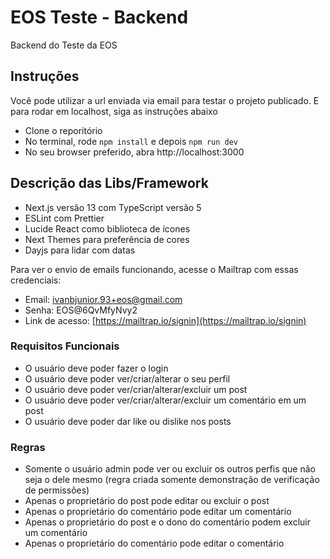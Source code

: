 # EOS Teste - Backend

Backend do Teste da EOS

## Instruções

Você pode utilizar a url enviada via email para testar o projeto publicado. E para rodar em localhost, siga as instruções abaixo

- Clone o reporitório
- No terminal, rode ``npm install`` e depois ``npm run dev``
- No seu browser preferido, abra http://localhost:3000

## Descrição das Libs/Framework
- Next.js versão 13 com TypeScript versão 5
- ESLint com Prettier
- Lucide React como biblioteca de ícones
- Next Themes para preferência de cores
- Dayjs para lidar com datas

Para ver o envio de emails funcionando, acesse o Mailtrap com essas credenciais:

- Email: ivanbjunior.93+eos@gmail.com
- Senha: EOS@6QvMfyNvy2
- Link de acesso: [https://mailtrap.io/signin](https://mailtrap.io/signin)

### Requisitos Funcionais
- O usuário deve poder fazer o login
- O usuário deve poder ver/criar/alterar o seu perfil
- O usuário deve poder ver/criar/alterar/excluir um post
- O usuário deve poder ver/criar/alterar/excluir um comentário em um post
- O usuário deve poder dar like ou dislike nos posts

### Regras
- Somente o usuário admin pode ver ou excluir os outros perfis que não seja o dele mesmo (regra criada somente demonstração de verificação de permissões)
- Apenas o proprietário do post pode editar ou excluir o post
- Apenas o proprietário do comentário pode editar um comentário
- Apenas o proprietário do post e o dono do comentário podem excluir um comentário
- Apenas o proprietário do comentário pode editar o comentário